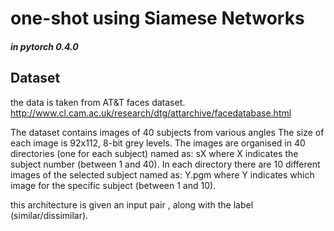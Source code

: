# one-shot using Siamese Networks
##### in pytorch 0.4.0
## Dataset
the data is taken from  AT&T faces dataset.
http://www.cl.cam.ac.uk/research/dtg/attarchive/facedatabase.html

The dataset contains images of 40 subjects from various angles
The size of each image is 92x112, 8-bit grey levels. 
The images are organised in 40 directories (one for each subject) named as:
    sX
where X indicates the subject number (between 1 and 40). In each directory
there are 10 different images of the selected subject named as:
    Y.pgm
where Y indicates which image for the specific subject (between 1 and 10).

this architecture is given an input pair , along with the label (similar/dissimilar).

